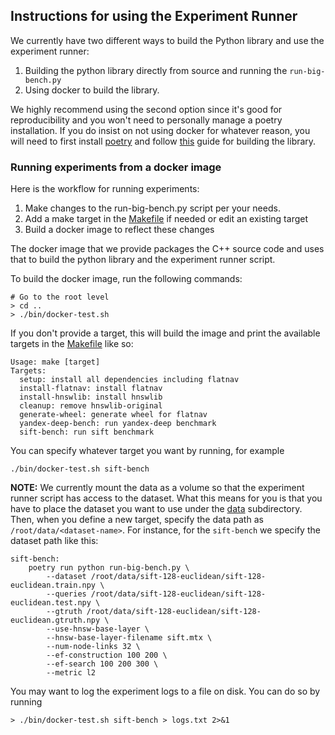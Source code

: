 
## Instructions for using the Experiment Runner

We currently have two different ways to build the Python library and use the
experiment runner:

1. Building the python library directly from source and running the `run-big-bench.py`
2. Using docker to build the library. 

We highly recommend using the second option since it's good for reproducibility and you 
won't need to personally manage a poetry installation. If you do insist on not using docker
for whatever reason, you will need to first install [poetry](https://python-poetry.org/) and follow [this](../flatnav_python/README.md) guide for building the library. 

### Running experiments from a docker image 

Here is the workflow for running experiments: 

1. Make changes to the run-big-bench.py script per your needs.
2. Add a make target in the [Makefile](/experiments/Makefile) if needed or edit an existing target
3. Build a docker image to reflect these changes

The docker image that we provide packages the C++ source code and uses that to build the python library
and the experiment runner script. 

To build the docker image, run the following commands:

```shell
# Go to the root level
> cd ..
> ./bin/docker-test.sh 
```

If you don't provide a target, this will build the image and print the available targets in the [Makefile](/experiments/Makefile) like so:

```
Usage: make [target]
Targets:
  setup: install all dependencies including flatnav
  install-flatnav: install flatnav
  install-hnswlib: install hnswlib
  cleanup: remove hnswlib-original
  generate-wheel: generate wheel for flatnav
  yandex-deep-bench: run yandex-deep benchmark
  sift-bench: run sift benchmark
```

You can specify whatever target you want by running, for example

```
./bin/docker-test.sh sift-bench
```

**NOTE:** We currently mount the data as a volume so that the experiment runner script has access 
to the dataset. What this means for you is that you have to place the dataset you want to use under the 
[data](/data/) subdirectory. Then, when you define a new target, specify the data path as `/root/data/<dataset-name>`. For instance, for the `sift-bench` we specify the dataset path like this:

```
sift-bench: 
	poetry run python run-big-bench.py \
		--dataset /root/data/sift-128-euclidean/sift-128-euclidean.train.npy \
		--queries /root/data/sift-128-euclidean/sift-128-euclidean.test.npy \
		--gtruth /root/data/sift-128-euclidean/sift-128-euclidean.gtruth.npy \
		--use-hnsw-base-layer \
		--hnsw-base-layer-filename sift.mtx \
		--num-node-links 32 \
		--ef-construction 100 200 \
		--ef-search 100 200 300 \
		--metric l2 
```

You may want to log the experiment logs to a file on disk. You can do so by running 
```
> ./bin/docker-test.sh sift-bench > logs.txt 2>&1
```